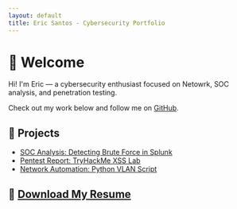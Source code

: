 ```yaml
---
layout: default
title: Eric Santos - Cybersecurity Portfolio
---
```


# 👋 Welcome

Hi! I'm Eric — a cybersecurity enthusiast focused on Netowrk, SOC analysis, and penetration testing.

Check out my work below and follow me on [GitHub](https://github.com/ovoboiii13).

## 📁 Projects
- [SOC Analysis: Detecting Brute Force in Splunk](./projects/soc-splunk)
- [Pentest Report: TryHackMe XSS Lab](./projects/pentest-xss)
- [Network Automation: Python VLAN Script](./projects/net-vlan-script)

## 📄 [Download My Resume](./files/eric_resume.pdf)
